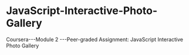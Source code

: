 # JavaScript-Interactive-Photo-Gallery
Coursera---Module 2 ---Peer-graded Assignment: JavaScript Interactive Photo Gallery
